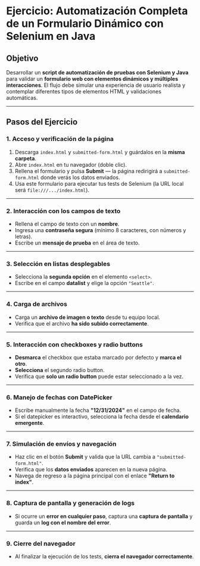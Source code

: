 # Ejercicio: Automatización Completa de un Formulario Dinámico con Selenium en Java

## Objetivo

Desarrollar un **script de automatización de pruebas con Selenium y Java** para validar un **formulario web con elementos dinámicos y múltiples interacciones**.
El flujo debe simular una experiencia de usuario realista y contemplar diferentes tipos de elementos HTML y validaciones automáticas.

---

## Pasos del Ejercicio

### 1. Acceso y verificación de la página

1. Descarga `index.html` y `submitted-form.html` y guárdalos en la **misma carpeta**.
2. Abre `index.html` en tu navegador (doble clic).
3. Rellena el formulario y pulsa **Submit** — la página redirigirá a `submitted-form.html` donde verás los datos enviados.
4. Usa este formulario para ejecutar tus tests de Selenium (la URL local será `file:///.../index.html`).

---

### 2. Interacción con los campos de texto

* Rellena el campo de texto con un **nombre**.
* Ingresa una **contraseña segura** (mínimo 8 caracteres, con números y letras).
* Escribe un **mensaje de prueba** en el área de texto.

---

### 3. Selección en listas desplegables

* Selecciona la **segunda opción** en el elemento `<select>`.
* Escribe en el campo **datalist** y elige la opción `"Seattle"`.

---

### 4. Carga de archivos

* Carga un **archivo de imagen o texto** desde tu equipo local.
* Verifica que el archivo **ha sido subido correctamente**.

---

### 5. Interacción con checkboxes y radio buttons

* **Desmarca** el checkbox que estaba marcado por defecto y **marca el otro**.
* **Selecciona** el segundo radio button.
* Verifica que **solo un radio button** puede estar seleccionado a la vez.

---

### 6. Manejo de fechas con DatePicker

* Escribe manualmente la fecha **"12/31/2024"** en el campo de fecha.
* Si el datepicker es interactivo, selecciona la fecha desde el **calendario emergente**.

---

### 7. Simulación de envíos y navegación

* Haz clic en el botón **Submit** y valida que la URL cambia a `"submitted-form.html"`.
* Verifica que los **datos enviados** aparecen en la nueva página.
* Navega de regreso a la página principal con el enlace **"Return to index"**.

---

### 8. Captura de pantalla y generación de logs

* Si ocurre un **error en cualquier paso**, captura una **captura de pantalla** y guarda un **log con el nombre del error**.

---

### 9. Cierre del navegador

* Al finalizar la ejecución de los tests, **cierra el navegador correctamente**.
